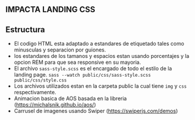 ## IMPACTA LANDING CSS

## Estructura

 * El codigo HTML esta adaptado a estandares de etiquetado tales como minusculas y separacion por guiones.
 * los estandares de los tamanos y espacios estan usando porcentajes y la opcion REM para que sea responsive 
    en su mayoria.
 * El archivo `sass-style.scss` es el encargado de todo el estilo de la landing page.
    `sass --watch public/css/sass-style.scss public/css/style.css`
 * Los archivos utilizados estan en la carpeta public la cual tiene `img` y `css` respectivamente.
 * Animacion basica de AOS basada en la libreria (https://michalsnik.github.io/aos/)
 * Carrusel de imagenes usando Swiper (https://swiperjs.com/demos)



